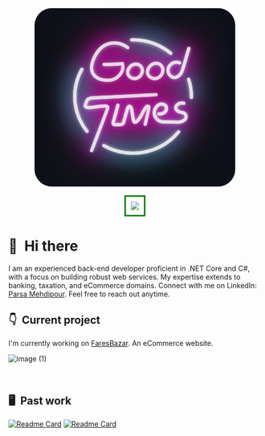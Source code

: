 <div align="center">
	<br>
		<img src="good-times.svg" width="400px">
	<br>
</div>

<div>
<p align="center">
<picture>
<source 
  srcset="https://github-readme-stats.vercel.app/api?username=ParsaMehdipour&show_icons=true&theme=radical"
  media="(prefers-color-scheme: dark)"
/>
<img style="margin:auto; width:50%; border:3px solid green; padding:10px;" src="https://github-readme-stats.vercel.app/api?username=ParsaMehdipour&show_icons=true" />
</picture>
<!-- <img style="width:35%;" src="https://github-readme-stats.vercel.app/api/top-langs/?username=ParsaMehdipour&hide=scss,less,svelte,css,html,php,dockerfile,batchfile,javascript,ruby,shell,typescript&langs_count=2" /> -->
</p>
</div>

<p align="center">

</p>

# 👋 &nbsp;Hi there

I am an experienced back-end developer proficient in .NET Core and C#, with a focus on building robust web services. My expertise extends to banking, taxation, and eCommerce domains. Connect with me on LinkedIn:   [Parsa Mehdipour](http://www.linkedin.com/in/parsa-mehdipour-7b40861b5). Feel free to reach out anytime.
&nbsp;


## 👇 &nbsp;Current project

I'm currently working on [FaresBazar](https://faresbazar.com/). An eCommerce website.

![image (1)](https://github.com/ParsaMehdipour/ParsaMehdipour/assets/75223567/0d2d9d89-e8fd-40bb-ba49-58f5ba25bf1d)


&nbsp;

## 🖥 &nbsp;Past work

[![Readme Card](https://github-readme-stats.vercel.app/api/pin/?username=ParsaMehdipour&repo=Digital-Cinema&bg_color=0d1116&title_color=ce09ec&text_color=a4aacb&icon_color=007ec6)](https://github.com/ParsaMehdipour/Digital-Cinema)&nbsp;[![Readme Card](https://github-readme-stats.vercel.app/api/pin/?username=ParsaMehdipour&repo=Intro-To-Rules-Engine-Design-Pattern&bg_color=0d1116&title_color=ce09ec&text_color=a4aacb&icon_color=007ec6)](https://github.com/ParsaMehdipour/Intro-To-Rules-Engine-Design-Pattern) &nbsp;
&nbsp;
